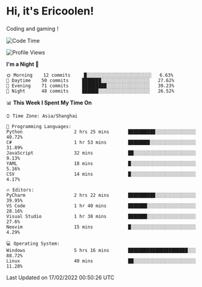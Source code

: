 # Hi, it's Ericoolen!
Coding and gaming！

<!--START_SECTION:waka-->
![Code Time](http://img.shields.io/badge/Code%20Time-179%20hrs%2024%20mins-blue)

![Profile Views](http://img.shields.io/badge/Profile%20Views-2-blue)

**I'm a Night 🦉** 

```text
🌞 Morning    12 commits     █░░░░░░░░░░░░░░░░░░░░░░░░   6.63% 
🌆 Daytime    50 commits     ███████░░░░░░░░░░░░░░░░░░   27.62% 
🌃 Evening    71 commits     █████████░░░░░░░░░░░░░░░░   39.23% 
🌙 Night      48 commits     ██████░░░░░░░░░░░░░░░░░░░   26.52%

```


📊 **This Week I Spent My Time On** 

```text
⌚︎ Time Zone: Asia/Shanghai

💬 Programming Languages: 
Python                   2 hrs 25 mins       ██████████░░░░░░░░░░░░░░░   40.72% 
C#                       1 hr 53 mins        ████████░░░░░░░░░░░░░░░░░   31.89% 
JavaScript               32 mins             ██░░░░░░░░░░░░░░░░░░░░░░░   9.13% 
YAML                     18 mins             █░░░░░░░░░░░░░░░░░░░░░░░░   5.16% 
CSV                      14 mins             █░░░░░░░░░░░░░░░░░░░░░░░░   4.17%

🔥 Editors: 
PyCharm                  2 hrs 22 mins       ██████████░░░░░░░░░░░░░░░   39.95% 
VS Code                  1 hr 40 mins        ███████░░░░░░░░░░░░░░░░░░   28.16% 
Visual Studio            1 hr 38 mins        ███████░░░░░░░░░░░░░░░░░░   27.6% 
Neovim                   15 mins             █░░░░░░░░░░░░░░░░░░░░░░░░   4.29%

💻 Operating System: 
Windows                  5 hrs 16 mins       ██████████████████████░░░   88.72% 
Linux                    40 mins             ██░░░░░░░░░░░░░░░░░░░░░░░   11.28%

```


 Last Updated on 17/02/2022 00:50:26 UTC
<!--END_SECTION:waka-->

